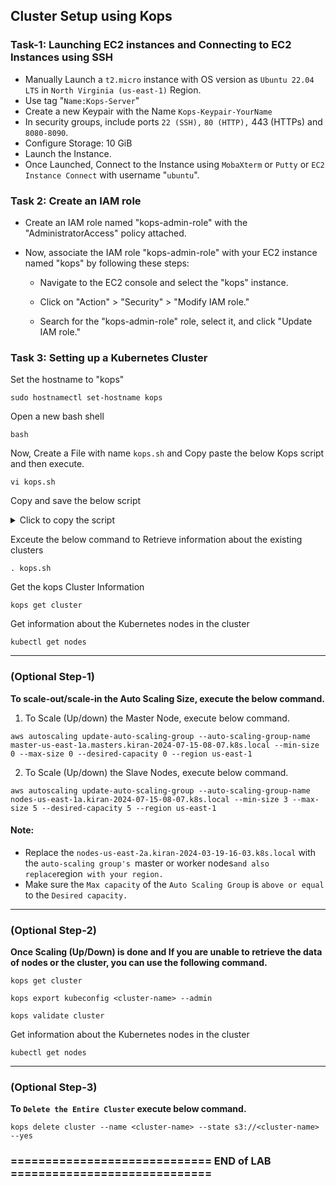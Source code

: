 ## Cluster Setup using Kops

### Task-1:  Launching EC2 instances and Connecting to EC2 Instances using SSH

* Manually Launch a `t2.micro` instance with OS version as `Ubuntu 22.04 LTS` in `North Virginia (us-east-1)` Region.
* Use tag "`Name:Kops-Server`"
* Create a new Keypair with the Name `Kops-Keypair-YourName`
* In security groups, include ports `22 (SSH),` `80 (HTTP),` 443 (HTTPs) and `8080-8090`.
* Configure Storage: 10 GiB
* Launch the Instance.
* Once Launched, Connect to the Instance using `MobaXterm` or `Putty` or `EC2 Instance Connect` with username "`ubuntu`".

### Task 2: Create an IAM role

* Create an IAM role named "kops-admin-role" with the "AdministratorAccess" policy attached.
* Now, associate the IAM role "kops-admin-role" with your EC2 instance named "kops" by following these steps:

  * Navigate to the EC2 console and select the "kops" instance.

  * Click on "Action" > "Security" > "Modify IAM role."

  * Search for the "kops-admin-role" role, select it, and click "Update IAM role."

### Task 3: Setting up a Kubernetes Cluster
Set the hostname to "kops"
```
sudo hostnamectl set-hostname kops
```
Open a new bash shell
```
bash
```
Now, Create a File with name `kops.sh` and Copy paste the below Kops script and then execute.
```
vi kops.sh
```
Copy and save the below script

<details>
  <summary>Click to copy the script</summary>

```
#!/bin/bash


echo $'Let\'s get started with Kubernetes cluster creation using KOPS!'
echo "Enter your name:"
read username
lower_username=$(echo -e $username | sed 's/ //g' | tr '[:upper:]' '[:lower:]')
date_now=$(date "+%F-%H-%m")
clname=$(echo $lower_username-$date_now.k8s.local)
echo "Your Kubernetes cluster name will be $clname"

TOKEN=`curl -X PUT "http://169.254.169.254/latest/api/token" -H "X-aws-ec2-metadata-token-ttl-seconds: 21600"` 


az=$(curl -H "X-aws-ec2-metadata-token: $TOKEN " http://169.254.169.254/latest/meta-data/placement/availability-zone)

region=$(curl -H "X-aws-ec2-metadata-token: $TOKEN " http://169.254.169.254/latest/meta-data/placement/region)


sudo sed -i "/$nrconf{restart}/d" /etc/needrestart/needrestart.conf
cat /etc/needrestart/needrestart.conf | grep -i $nrconf{restart}
echo "\$nrconf{restart} = 'a';" | sudo tee -a /etc/needrestart/needrestart.conf
export DEBIAN_FRONTEND=noninteractive
export NEEDRESTART_MODE=a



sudo apt update -y
sudo apt install nano curl python3-pip -y
sudo snap install aws-cli --classic



curl -LO https://storage.googleapis.com/kubernetes-release/release/v1.25.2/bin/linux/amd64/kubectl
chmod +x ./kubectl
sudo mv ./kubectl /usr/local/bin/kubectl



curl -LO https://github.com/kubernetes/kops/releases/download/v1.25.2/kops-linux-amd64
chmod +x kops-linux-amd64
sudo mv kops-linux-amd64 /usr/local/bin/kops



Write-Output "y" | ssh-keygen -N "" -f $HOME/.ssh/id_rsa


aws s3 mb s3://$clname --region $region


export KOPS_STATE_STORE=s3://$clname


kops create cluster --node-count=2 --master-size="t2.medium" --node-size="t2.medium" --master-volume-size=20 --node-volume-size=20 --zones $az --name $clname --ssh-public-key ~/.ssh/id_rsa.pub --yes



kops update cluster $clname --yes
echo "export KOPS_STATE_STORE=s3://$clname" >> /home/ubuntu/.bashrc
source /home/ubuntu/.bashrc



kops export kubecfg --admin


for (( x=0 ; x < 30 ; x++ )); do {
  echo "Validating Cluster"
  ! kops validate cluster > status.txt 2>/dev/null
  if ( grep "k8s.local is ready" status.txt > status1.txt);
  then
         echo "Your Cluster is now ready!"
         break
  else
         sleep 20
         echo "x:" $x
  fi
} done



kops delete cluster --name $clname > delete.txt
export sg1=$(cat delete.txt | grep "sg-" | awk '{print $3}' | sed -n '1p')
export sg2=$(cat delete.txt | grep "sg-" | awk '{print $3}' | sed -n '2p')
export sg3=$(cat delete.txt | grep "sg-" | awk '{print $3}' | sed -n '3p')
aws ec2 authorize-security-group-ingress --group-id $sg1 --protocol tcp --port 30000-32767 --cidr 0.0.0.0/0 --region $region
aws ec2 authorize-security-group-ingress --group-id $sg2 --protocol tcp --port 30000-32767 --cidr 0.0.0.0/0 --region $region
aws ec2 authorize-security-group-ingress --group-id $sg3 --protocol tcp --port 30000-32767 --cidr 0.0.0.0/0 --region $region

echo "export KOPS_STATE_STORE=s3://$clname" >> delete-kops.sh
echo "kops delete cluster " $clname " --yes" >> delete-kops.sh
chmod +x delete-kops.sh
chown ubuntu:ubuntu delete-kops.sh

echo "Creating Kubernetes Dashboard"


cat > kubernetes-dashboard.yaml <<EOF

#
# Licensed under the Apache License, Version 2.0 (the "License");
# you may not use this file except in compliance with the License.
# You may obtain a copy of the License at
#
#     http://www.apache.org/licenses/LICENSE-2.0
#
# Unless required by applicable law or agreed to in writing, software
# distributed under the License is distributed on an "AS IS" BASIS,
# WITHOUT WARRANTIES OR CONDITIONS OF ANY KIND, either express or implied.
# See the License for the specific language governing permissions and
# limitations under the License.

apiVersion: v1
kind: Namespace
metadata:
  name: kubernetes-dashboard

---

apiVersion: v1
kind: ServiceAccount
metadata:
  labels:
    k8s-app: kubernetes-dashboard
  name: kubernetes-dashboard
  namespace: kubernetes-dashboard

---

kind: Service
apiVersion: v1
metadata:
  labels:
    k8s-app: kubernetes-dashboard
  name: kubernetes-dashboard
  namespace: kubernetes-dashboard
spec:
  ports:
    - port: 443
      targetPort: 8443
      nodePort: 32000
  selector:
    k8s-app: kubernetes-dashboard
  type: NodePort

---

apiVersion: v1
kind: Secret
metadata:
  labels:
    k8s-app: kubernetes-dashboard
  name: kubernetes-dashboard-certs
  namespace: kubernetes-dashboard
type: Opaque

---

apiVersion: v1
kind: Secret
metadata:
  labels:
    k8s-app: kubernetes-dashboard
  name: kubernetes-dashboard-csrf
  namespace: kubernetes-dashboard
type: Opaque
data:
  csrf: ""

---

apiVersion: v1
kind: Secret
metadata:
  labels:
    k8s-app: kubernetes-dashboard
  name: kubernetes-dashboard-key-holder
  namespace: kubernetes-dashboard
type: Opaque

---

kind: ConfigMap
apiVersion: v1
metadata:
  labels:
    k8s-app: kubernetes-dashboard
  name: kubernetes-dashboard-settings
  namespace: kubernetes-dashboard

---

kind: Role
apiVersion: rbac.authorization.k8s.io/v1
metadata:
  labels:
    k8s-app: kubernetes-dashboard
  name: kubernetes-dashboard
  namespace: kubernetes-dashboard
rules:
  # Allow Dashboard to get, update and delete Dashboard exclusive secrets.
  - apiGroups: [""]
    resources: ["secrets"]
    resourceNames: ["kubernetes-dashboard-key-holder", "kubernetes-dashboard-certs", "kubernetes-dashboard-csrf"]
    verbs: ["get", "update", "delete"]
    # Allow Dashboard to get and update 'kubernetes-dashboard-settings' config map.
  - apiGroups: [""]
    resources: ["configmaps"]
    resourceNames: ["kubernetes-dashboard-settings"]
    verbs: ["get", "update"]
    # Allow Dashboard to get metrics.
  - apiGroups: [""]
    resources: ["services"]
    resourceNames: ["heapster", "dashboard-metrics-scraper"]
    verbs: ["proxy"]
  - apiGroups: [""]
    resources: ["services/proxy"]
    resourceNames: ["heapster", "http:heapster:", "https:heapster:", "dashboard-metrics-scraper", "http:dashboard-metrics-scraper"]
    verbs: ["get"]

---

kind: ClusterRole
apiVersion: rbac.authorization.k8s.io/v1
metadata:
  labels:
    k8s-app: kubernetes-dashboard
  name: kubernetes-dashboard
rules:
  # Allow Metrics Scraper to get metrics from the Metrics server
  - apiGroups: ["metrics.k8s.io"]
    resources: ["pods", "nodes"]
    verbs: ["get", "list", "watch"]

---

apiVersion: rbac.authorization.k8s.io/v1
kind: RoleBinding
metadata:
  labels:
    k8s-app: kubernetes-dashboard
  name: kubernetes-dashboard
  namespace: kubernetes-dashboard
roleRef:
  apiGroup: rbac.authorization.k8s.io
  kind: Role
  name: kubernetes-dashboard
subjects:
  - kind: ServiceAccount
    name: kubernetes-dashboard
    namespace: kubernetes-dashboard

---

apiVersion: rbac.authorization.k8s.io/v1
kind: ClusterRoleBinding
metadata:
  name: kubernetes-dashboard
roleRef:
  apiGroup: rbac.authorization.k8s.io
  kind: ClusterRole
  name: kubernetes-dashboard
subjects:
  - kind: ServiceAccount
    name: kubernetes-dashboard
    namespace: kubernetes-dashboard

---

kind: Deployment
apiVersion: apps/v1
metadata:
  labels:
    k8s-app: kubernetes-dashboard
  name: kubernetes-dashboard
  namespace: kubernetes-dashboard
spec:
  replicas: 1
  revisionHistoryLimit: 10
  selector:
    matchLabels:
      k8s-app: kubernetes-dashboard
  template:
    metadata:
      labels:
        k8s-app: kubernetes-dashboard
    spec:
      containers:
        - name: kubernetes-dashboard
          image: kubernetesui/dashboard:v2.4.0
          imagePullPolicy: Always
          ports:
            - containerPort: 8443
              protocol: TCP
          args:
            - --auto-generate-certificates
            - --namespace=kubernetes-dashboard
            # Uncomment the following line to manually specify Kubernetes API server Host
            # If not specified, Dashboard will attempt to auto discover the API server and connect
            # to it. Uncomment only if the default does not work.
            # - --apiserver-host=http://my-address:port
          volumeMounts:
            - name: kubernetes-dashboard-certs
              mountPath: /certs
              # Create on-disk volume to store exec logs
            - mountPath: /tmp
              name: tmp-volume
          livenessProbe:
            httpGet:
              scheme: HTTPS
              path: /
              port: 8443
            initialDelaySeconds: 30
            timeoutSeconds: 30
          securityContext:
            allowPrivilegeEscalation: false
            readOnlyRootFilesystem: true
            runAsUser: 1001
            runAsGroup: 2001
      volumes:
        - name: kubernetes-dashboard-certs
          secret:
            secretName: kubernetes-dashboard-certs
        - name: tmp-volume
          emptyDir: {}
      serviceAccountName: kubernetes-dashboard
      nodeSelector:
        "kubernetes.io/os": linux
      # Comment the following tolerations if Dashboard must not be deployed on master
      tolerations:
        - key: node-role.kubernetes.io/master
          effect: NoSchedule

---

kind: Service
apiVersion: v1
metadata:
  labels:
    k8s-app: dashboard-metrics-scraper
  name: dashboard-metrics-scraper
  namespace: kubernetes-dashboard
spec:
  ports:
    - port: 8000
      targetPort: 8000
  selector:
    k8s-app: dashboard-metrics-scraper

---

kind: Deployment
apiVersion: apps/v1
metadata:
  labels:
    k8s-app: dashboard-metrics-scraper
  name: dashboard-metrics-scraper
  namespace: kubernetes-dashboard
spec:
  replicas: 1
  revisionHistoryLimit: 10
  selector:
    matchLabels:
      k8s-app: dashboard-metrics-scraper
  template:
    metadata:
      labels:
        k8s-app: dashboard-metrics-scraper
    spec:
      securityContext:
        seccompProfile:
          type: RuntimeDefault
      containers:
        - name: dashboard-metrics-scraper
          image: kubernetesui/metrics-scraper:v1.0.7
          ports:
            - containerPort: 8000
              protocol: TCP
          livenessProbe:
            httpGet:
              scheme: HTTP
              path: /
              port: 8000
            initialDelaySeconds: 30
            timeoutSeconds: 30
          volumeMounts:
          - mountPath: /tmp
            name: tmp-volume
          securityContext:
            allowPrivilegeEscalation: false
            readOnlyRootFilesystem: true
            runAsUser: 1001
            runAsGroup: 2001
      serviceAccountName: kubernetes-dashboard
      nodeSelector:
        "kubernetes.io/os": linux
      # Comment the following tolerations if Dashboard must not be deployed on master
      tolerations:
        - key: node-role.kubernetes.io/master
          effect: NoSchedule
      volumes:
        - name: tmp-volume
          emptyDir: {}
---
apiVersion: v1
kind: ServiceAccount
metadata:
  name: kops-admin
  namespace: kube-system
---
apiVersion: rbac.authorization.k8s.io/v1
kind: ClusterRoleBinding
metadata:
  name: kops-admin
roleRef:
  apiGroup: rbac.authorization.k8s.io
  kind: ClusterRole
  name: cluster-admin
subjects:
- kind: ServiceAccount
  name: kops-admin
  namespace: kube-system
---

apiVersion: v1
kind: Secret
type: kubernetes.io/service-account-token
metadata:
  namespace: kube-system
  name: kops-admin
  annotations: 
    kubernetes.io/service-account.name: "kops-admin"
EOF
kubectl apply -f kubernetes-dashboard.yaml

echo "Retreiving URL of SVC"
export url1="https://"$(kubectl get nodes -o wide -n kubernetes-dashboard | awk '{print $7}' | sed -n '2p')":32000"
export url2="https://"$(kubectl get nodes -o wide -n kubernetes-dashboard | awk '{print $7}' | sed -n '3p')":32000"
export url3="https://"$(kubectl get nodes -o wide -n kubernetes-dashboard | awk '{print $7}' | sed -n '4p')":32000"
echo "                                                   " > token.txt
echo "********        HERE ARE THE DETAILS REQUIRED        ********" >> token.txt
echo "******** You can use any one of the below given URLs ********" >> token.txt
echo "First URL is: " >> token.txt
echo $url1 >> token.txt
echo "Second URL is: " >> token.txt
echo $url2 >> token.txt
echo "Third URL is: " >> token.txt
echo $url3 >> token.txt


#Creating Token
echo "Creating Token"
echo "Token is:" >> token.txt
kubectl -n kube-system describe secret $(kubectl -n kube-system get secret | grep kops-admin | awk '{print $1}') | grep token: | awk '{print $2}' >> token.txt
echo "******************          END          ******************" >> token.txt
echo "                                                   " >> token.txt
cat token.txt
```

</details>

Exceute the below command to Retrieve information about the existing clusters
```
. kops.sh
```
Get the kops Cluster Information
```
kops get cluster
```
Get information about the Kubernetes nodes in the cluster
```
kubectl get nodes
```
---
### (Optional Step-1)
**To scale-out/scale-in the Auto Scaling Size, execute the below command.** 
1. To Scale (Up/down) the Master Node, execute below command.
```
aws autoscaling update-auto-scaling-group --auto-scaling-group-name master-us-east-1a.masters.kiran-2024-07-15-08-07.k8s.local --min-size 0 --max-size 0 --desired-capacity 0 --region us-east-1
```
2. To Scale (Up/down) the Slave Nodes, execute below command.
```
aws autoscaling update-auto-scaling-group --auto-scaling-group-name nodes-us-east-1a.kiran-2024-07-15-08-07.k8s.local --min-size 3 --max-size 5 --desired-capacity 5 --region us-east-1
```
#### Note:
* Replace the `nodes-us-east-2a.kiran-2024-03-19-16-03.k8s.local` with the `auto-scaling group's `master or worker nodes` and also replace `region` with your region.`
* Make sure the `Max capacity` of the `Auto Scaling Group` is `above or equal` to the `Desired capacity.`
---
### (Optional Step-2)
**Once Scaling (Up/Down) is done and If you are unable to retrieve the data of nodes or the cluster, you can use the following command.** 
```
kops get cluster
```
```
kops export kubeconfig <cluster-name> --admin
```
```
kops validate cluster
```
Get information about the Kubernetes nodes in the cluster
```
kubectl get nodes
```
---
### (Optional Step-3)
**To `Delete the Entire Cluster` execute below command.**
```
kops delete cluster --name <cluster-name> --state s3://<cluster-name> --yes
```
### ============================= END of LAB =============================
